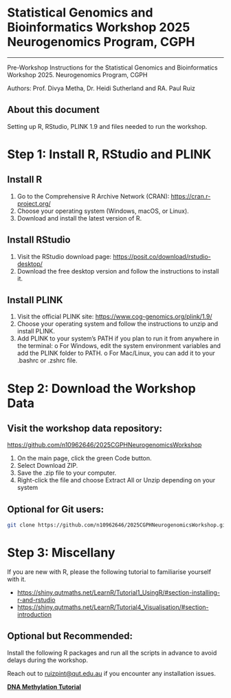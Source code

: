 # Statistical Genomics and Bioinformatics Workshop 2025 Neurogenomics Program, CGPH
--------------

Pre-Workshop Instructions for the Statistical Genomics and Bioinformatics 
Workshop 2025. Neurogenomics Program, CGPH

Authors: Prof. Divya Metha, Dr. Heidi Sutherland and RA. Paul Ruiz

## About this document
Setting up R, RStudio, PLINK 1.9 and files needed to run the workshop.

# Step 1: Install R, RStudio and PLINK
## Install R
1.	Go to the Comprehensive R Archive Network (CRAN):
https://cran.r-project.org/
2.	Choose your operating system (Windows, macOS, or Linux).
3.	Download and install the latest version of R.
## Install RStudio
1.	Visit the RStudio download page:
https://posit.co/download/rstudio-desktop/
2.	Download the free desktop version and follow the instructions to install it.
## Install PLINK
1.	Visit the official PLINK site:
https://www.cog-genomics.org/plink/1.9/
2.	Choose your operating system and follow the instructions to unzip and install PLINK.
3.	Add PLINK to your system’s PATH if you plan to run it from anywhere in the terminal:
o	For Windows, edit the system environment variables and add the PLINK folder to PATH.
o	For Mac/Linux, you can add it to your .bashrc or .zshrc file.

# Step 2: Download the Workshop Data
## Visit the workshop data repository:
https://github.com/n10962646/2025CGPHNeurogenomicsWorkshop
1.	On the main page, click the green Code button.
2.	Select Download ZIP.
3.	Save the .zip file to your computer.
4.	Right-click the file and choose Extract All or Unzip depending on your system
## Optional for Git users: 
```bash
git clone https://github.com/n10962646/2025CGPHNeurogenomicsWorkshop.git
```

# Step 3: Miscellany
If you are new with R, please the following tutorial to familiarise yourself with it. 
- https://shiny.qutmaths.net/LearnR/Tutorial1_UsingR/#section-installing-r-and-rstudio
- https://shiny.qutmaths.net/LearnR/Tutorial4_Visualisation/#section-introduction
## Optional but Recommended:
Install the following R packages and run all the scripts in advance to avoid delays during the workshop.

Reach out to ruizpint@qut.edu.au if you encounter any installation issues.

[**DNA Methylation Tutorial**](https://n10962646.github.io/2025CGPHNeurogenomicsWorkshop/tutorial.html)



